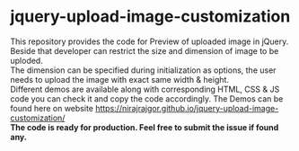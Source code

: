 # jquery-upload-image-customization
This repository provides the code for Preview of uploaded image in jQuery. Beside that developer can restrict the size and dimension of image to be uploded. <br>
The dimension can be specified during initialization as options, the user needs to upload the image with exact same width & height. <br>
Different demos are available along with corresponding HTML, CSS &amp; JS code you can check it and copy the code accordingly.
The Demos can be found here on website https://nirajrajgor.github.io/jquery-upload-image-customization/ <br>
**The code is ready for production. Feel free to submit the issue if found any.**
